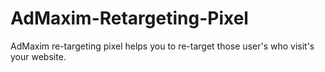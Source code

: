 # AdMaxim-Retargeting-Pixel

AdMaxim re-targeting pixel helps you to re-target those user's who visit's your website.
